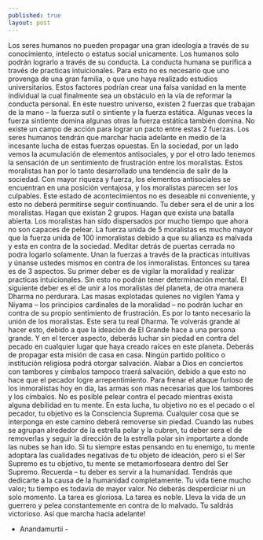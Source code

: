 ```yaml
---
published: true
layout: post
---
```



Los seres humanos no pueden propagar una gran ideología a través de su conocimiento, intelecto o estatus social unicamente. Los humanos solo podrán lograrlo a través de su conducta. La conducta humana se purifica a través de practicas intuicionales. Para esto no es necesario que uno provenga de una gran familia, o que uno haya realizado estudios universitarios. Estos factores podrían crear una falsa vanidad en la mente individual la cual finalmente sea un obstáculo en la vía de reformar la conducta personal.
En este nuestro universo, existen 2 fuerzas que trabajan de la mano – la fuerza sutil o sintiente y la fuerza estática. Algunas veces la fuerza sintiente domina algunas otras la fuerza estática también domina. No existe un campo de acción para lograr un pacto entre estas 2 fuerzas. Los seres humanos tendrán que marchar hacia adelante en medio de la incesante lucha de estas fuerzas opuestas. En la sociedad, por un lado vemos la acumulación de elementos antisociales, y por el otro lado tenemos la sensación de un sentimiento de frustración entre los moralistas. Estos moralistas han por lo tanto desarrollado una tendencia de salir de la sociedad. Con mayor riqueza y fuerza, los elementos antisociales se encuentran en una posición ventajosa, y los moralistas parecen ser los culpables. Este estado de acontecimientos no es deseable ni conveniente, y esto no deberá permitirse seguir continuando.
Tu deber sera el de unir a los moralistas. Hagan que existan 2 grupos. Hagan que exista una batalla abierta. Los moralistas han sido dispersados por mucho tiempo que ahora no son capaces de pelear. La fuerza unida de 5 moralistas es mucho mayor que la fuerza unida de 100 inmoralistas debido a que su alianza es malvada y esta en contra de la sociedad. Meditar detrás de puertas cerrada no podra logarlo solamente. Unan la fuerzas a través de la practicas intuitivas y únanse ustedes mismos en contra de los inmoralistas.
Entonces su tarea es de 3 aspectos. Su primer deber es de vigilar la moralidad y realizar practicas intuicionales. Sin esto no podrán tener determinación mental. El siguiente deber es el de unir a los moralistas del planeta, de otra manera Dharma no perdurara. Las masas explotadas quienes no vigilen Yama y Niyama – los principios cardinales de la moralidad – no podrán luchar en contra de su propio sentimiento de frustración. Es por lo tanto necesario la unión de los moralistas. Este sera tu real Dharma. Te volverás grande al hacer esto, debido a que la ideación de El Grande hace a una persona grande. Y en el tercer aspecto, deberás luchar sin piedad en contra del pecado en cualquier lugar que haya creado raíces en este planeta.
Deberás de propagar esta misión de casa en casa. Ningún partido político o institución religiosa podrá otorgar salvación. Alabar a Dios en conciertos con tambores y címbalos tampoco traerá salvación, debido a que esto no hace que el pecador logre arrepentimiento. Para frenar el ataque furioso de los inmoralistas hoy en día, las armas son mas necesarias que los tambores y los címbalos.
No es posible pelear contra el pecado mientras exista alguna debilidad en tu mente. En esta lucha, tu objetivo no es el pecado o el pecador, tu objetivo es la Consciencia Suprema. Cualquier cosa que se interponga en este camino deberá removerse sin piedad. Cuando las nubes se agrupan alrededor de la estrella polar y la cubren, tu deber sera el de removerlas y seguir la dirección de la estrella polar sin importarte a donde las nubes se han ido. Si tu siempre estas pensando en tu enemigo, tu mente adoptara las cualidades negativas de tu objeto de ideación, pero si el Ser Supremo es tu objetivo, tu mente se metamorfoseara dentro del Ser Supremo.
Recuerda – tu deber es servir a la humanidad. Tendrás que dedicarte a la causa de la humanidad completamente. Tu vida tiene mucho valor; tu tiempo es todavía de mayor valor. No deberás desperdiciar ni un solo momento. La tarea es gloriosa. La tarea es noble. Lleva la vida de un guerrero y pelea constantemente en contra de lo malvado. Tu saldrás victorioso. Así que marcha hacia adelante!

- Anandamurtii -
